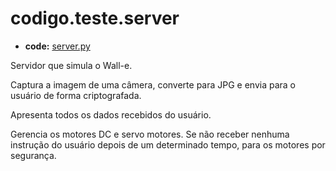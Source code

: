 <a id="codigo-teste-server"></a>

# codigo.teste.server

* **code:**
  [server.py](../../../../codigo/teste/server.py)

<a id="module-codigo.teste.server"></a>

Servidor que simula o Wall-e.

Captura a imagem de uma câmera, converte para JPG e envia para o usuário de forma criptografada.

Apresenta todos os dados recebidos do usuário.

Gerencia os motores DC e servo motores. Se não receber nenhuma instrução do usuário depois de um
determinado tempo, para os motores por segurança.
